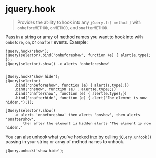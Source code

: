 # jquery.hook

> Provides the ability to hook into any `jQuery.fn[ method ]` with `onbeforeMETHOD`, `onMETHOD`, and `onafterMETHOD`. 

Pass in a string or array of method names you want to hook into with `onbefore`, `on`, or `onafter` events. Example: 

	jQuery.hook('show');
	jQuery(selector).bind('onbeforeshow', function (e) { alert(e.type); });
	jQuery(selector).show() -> alerts 'onbeforeshow'


	jQuery.hook('show hide');
	jQuery(selector)
		.bind('onbeforeshow', function (e) { alert(e.type);})
		.bind('onshow', function (e) { alert(e.type);})
		.bind('onaftershow', function (e) { alert(e.type);})
		.bind('onafterhide', function (e) { alert("The element is now hidden.");});
		
	jQuery(selector).show() 
		-> alerts 'onbeforeshow' then alerts 'onshow', then alerts 'onaftershow',
			then after the element is hidden alerts 'The element is now hidden.'

You can also unhook what you've hooked into by calling `jQuery.unhook()` passing in your string or array of method names to unhook.

	jQuery.unhook('show hide');